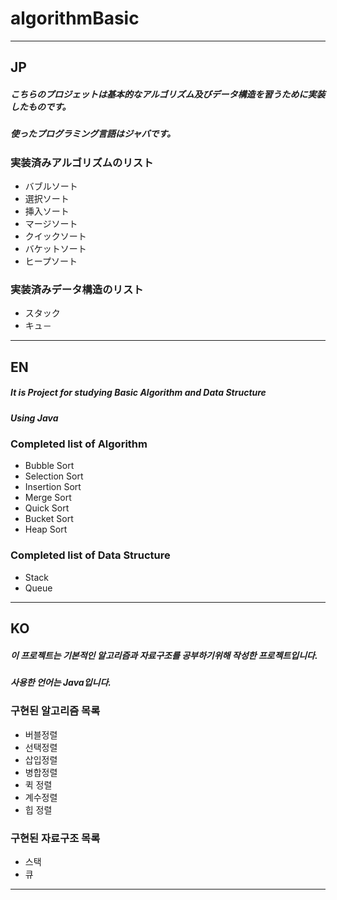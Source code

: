 # algorithmBasic
------
JP
------
##### こちらのプロジェットは基本的なアルゴリズム及びデータ構造を習うために実装したものです。
##### 使ったプログラミング言語はジャバです。
### 実装済みアルゴリズムのリスト
* バブルソート
* 選択ソート
* 挿入ソート
* マージソート
* クイックソート
* バケットソート
* ヒープソート

### 実装済みデータ構造のリスト
* スタック
* キュ－
------
EN
------
##### It is Project for studying Basic Algorithm and Data Structure
##### Using Java 
### Completed list of Algorithm
* Bubble Sort
* Selection Sort
* Insertion Sort
* Merge Sort
* Quick Sort
* Bucket Sort
* Heap Sort

### Completed list of Data Structure
* Stack
* Queue

------
KO
------
##### 이 프로젝트는 기본적인 알고리즘과 자료구조를 공부하기위해 작성한 프로젝트입니다.
##### 사용한 언어는 Java입니다.
### 구현된 알고리즘 목록
* 버블정렬
* 선택정렬
* 삽입정렬
* 병합정렬
* 퀵 정렬
* 계수정렬
* 힙 정렬

### 구현된 자료구조 목록
* 스택
* 큐

------
